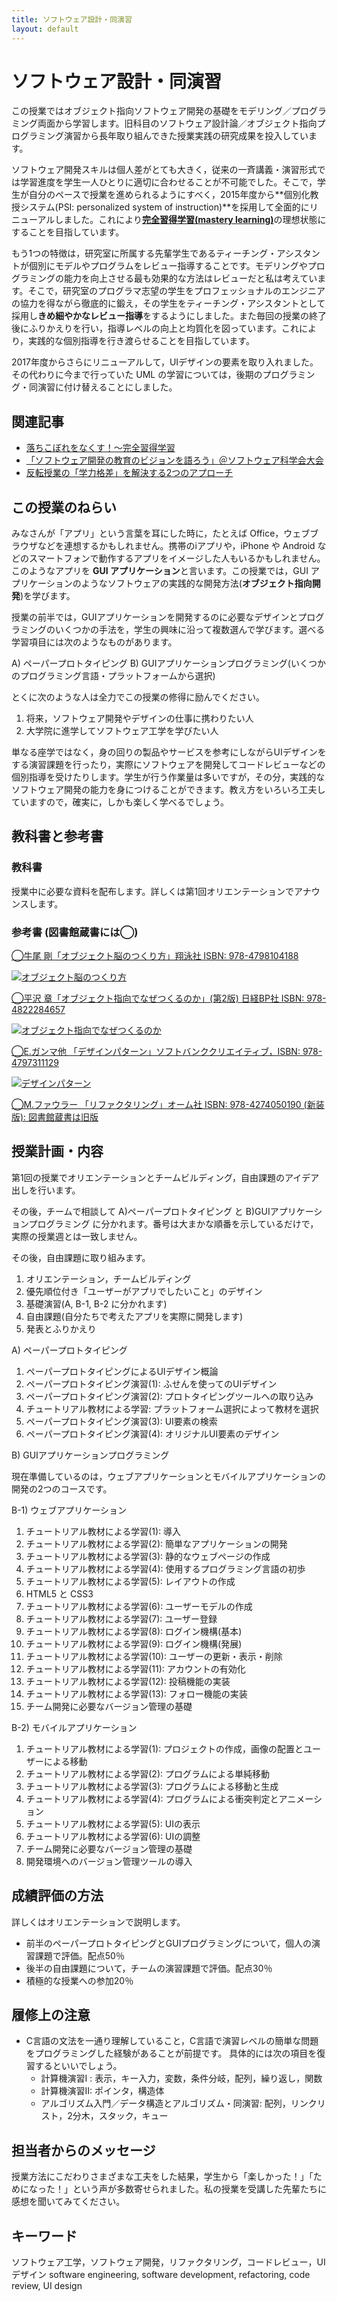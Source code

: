 ```yaml
---
title: ソフトウェア設計・同演習
layout: default
---
```

# ソフトウェア設計・同演習

この授業ではオブジェクト指向ソフトウェア開発の基礎をモデリング／プログラミング両面から学習します。旧科目のソフトウェア設計論／オブジェクト指向プログラミング演習から長年取り組んできた授業実践の研究成果を投入しています。

ソフトウェア開発スキルは個人差がとても大きく，従来の一斉講義・演習形式では学習進度を学生一人ひとりに適切に合わせることが不可能でした。そこで，学生が自分のペースで授業を進められるようにすべく，2015年度から**個別化教授システム(PSI: personalized system of instruction)**を採用して全面的にリニューアルしました。これにより[**完全習得学習(mastery learning)**](https://zacky1972.github.io/blog/2015/05/07/mastery-learning.html)の理想状態にすることを目指しています。

もう1つの特徴は，研究室に所属する先輩学生であるティーチング・アシスタントが個別にモデルやプログラムをレビュー指導することです。モデリングやプログラミングの能力を向上させる最も効果的な方法はレビューだと私は考えています。そこで，研究室のプログラマ志望の学生をプロフェッショナルのエンジニアの協力を得ながら徹底的に鍛え，その学生をティーチング・アシスタントとして採用し**きめ細やかなレビュー指導**をするようにしました。また毎回の授業の終了後にふりかえりを行い，指導レベルの向上と均質化を図っています。これにより，実践的な個別指導を行き渡らせることを目指しています。

2017年度からさらにリニューアルして，UIデザインの要素を取り入れました。その代わりに今まで行っていた UML の学習については，後期のプログラミング・同演習に付け替えることにしました。


## 関連記事

* [落ちこぼれをなくす！〜完全習得学習](https://zacky1972.github.io/blog/2015/05/07/mastery-learning.html)
* [「ソフトウェア開発の教育のビジョンを語ろう」＠ソフトウェア科学会大会](/blog/2015/09/11/education-vision-JSSST-rePiT.html)
* [反転授業の「学力格差」を解決する2つのアプローチ](http://localhost:4000/blog/2015/01/28/approaches-to-solve-achievement-gap-of-flipped-classroom.html)


## この授業のねらい

みなさんが「アプリ」という言葉を耳にした時に，たとえば Office，ウェブブラウザなどを連想するかもしれません。携帯のiアプリや，iPhone や Android などのスマートフォンで動作するアプリをイメージした人もいるかもしれません。このようなアプリを **GUI アプリケーション**と言います。この授業では，GUI アプリケーションのようなソフトウェアの実践的な開発方法(**オブジェクト指向開発**)を学びます。

授業の前半では，GUIアプリケーションを開発するのに必要なデザインとプログラミングのいくつかの手法を，学生の興味に沿って複数選んで学びます。選べる学習項目には次のようなものがあります。

A) ペーパープロトタイピング
B) GUIアプリケーションプログラミング(いくつかのプログラミング言語・プラットフォームから選択)

とくに次のような人は全力でこの授業の修得に励んでください。

1. 将来，ソフトウェア開発やデザインの仕事に携わりたい人
2. 大学院に進学してソフトウェア工学を学びたい人

単なる座学ではなく，身の回りの製品やサービスを参考にしながらUIデザインをする演習課題を行ったり，実際にソフトウェアを開発してコードレビューなどの個別指導を受けたりします。学生が行う作業量は多いですが，その分，実践的なソフトウェア開発の能力を身につけることができます。教え方をいろいろ工夫していますので，確実に，しかも楽しく学べるでしょう。

## 教科書と参考書

### 教科書 

授業中に必要な資料を配布します。詳しくは第1回オリエンテーションでアナウンスします。

### 参考書 (図書館蔵書には◯) 

[◯牛尾 剛「オブジェクト脳のつくり方」翔泳社 ISBN: 978-4798104188](//www.amazon.co.jp/gp/product/4798104183/ref=as_li_ss_tl?ie=UTF8&camp=247&creative=7399&creativeASIN=4798104183&linkCode=as2&tag=zacky1972-22)

[![オブジェクト脳のつくり方](//ws-fe.amazon-adsystem.com/widgets/q?_encoding=UTF8&ASIN=4798104183&Format=_SL110_&ID=AsinImage&MarketPlace=JP&ServiceVersion=20070822&WS=1&tag=zacky1972-22)](//www.amazon.co.jp/gp/product/4798104183/ref=as_li_ss_tl?ie=UTF8&camp=247&creative=7399&creativeASIN=4798104183&linkCode=as2&tag=zacky1972-22)


[◯平沢 章「オブジェクト指向でなぜつくるのか」(第2版) 日経BP社 ISBN: 978-4822284657](//www.amazon.co.jp/gp/product/4822284654/ref=as_li_ss_tl?ie=UTF8&camp=247&creative=7399&creativeASIN=4822284654&linkCode=as2&tag=zacky1972-22)

[![オブジェクト指向でなぜつくるのか](//ws-fe.amazon-adsystem.com/widgets/q?_encoding=UTF8&ASIN=4822284654&Format=_SL110_&ID=AsinImage&MarketPlace=JP&ServiceVersion=20070822&WS=1&tag=zacky1972-22)](//www.amazon.co.jp/gp/product/4822284654/ref=as_li_ss_tl?ie=UTF8&camp=247&creative=7399&creativeASIN=4822284654&linkCode=as2&tag=zacky1972-22)

[◯E.ガンマ他 「デザインパターン」ソフトバンククリエイティブ，ISBN: 978-4797311129](//www.amazon.co.jp/gp/product/4797311126/ref=as_li_ss_tl?ie=UTF8&camp=247&creative=7399&creativeASIN=4797311126&linkCode=as2&tag=zacky1972-22)

[![デザインパターン](//ws-fe.amazon-adsystem.com/widgets/q?_encoding=UTF8&ASIN=4797311126&Format=_SL110_&ID=AsinImage&MarketPlace=JP&ServiceVersion=20070822&WS=1&tag=zacky1972-22)](//www.amazon.co.jp/gp/product/4797311126/ref=as_li_ss_tl?ie=UTF8&camp=247&creative=7399&creativeASIN=4797311126&linkCode=as2&tag=zacky1972-22)

[◯M.ファウラー 「リファクタリング」オーム社 ISBN: 978-4274050190 (新装版): 図書館蔵書は旧版](//www.amazon.co.jp/gp/product/427405019X/ref=as_li_ss_tl?ie=UTF8&camp=247&creative=7399&creativeASIN=427405019X&linkCode=as2&tag=zacky1972-22)

## 授業計画・内容

第1回の授業でオリエンテーションとチームビルディング，自由課題のアイデア出しを行います。

その後，チームで相談して A)ペーパープロトタイピング と B)GUIアプリケーションプログラミング に分かれます。番号は大まかな順番を示しているだけで，実際の授業週とは一致しません。

その後，自由課題に取り組みます。

1. オリエンテーション，チームビルディング
2. 優先順位付き「ユーザーがアプリでしたいこと」のデザイン
3. 基礎演習(A, B-1, B-2 に分かれます)
4. 自由課題(自分たちで考えたアプリを実際に開発します)
5. 発表とふりかえり


A) ペーパープロトタイピング

1. ペーパープロトタイピングによるUIデザイン概論
2. ペーパープロトタイピング演習(1): ふせんを使ってのUIデザイン
3. ペーパープロトタイピング演習(2): プロトタイピングツールへの取り込み
4. チュートリアル教材による学習: プラットフォーム選択によって教材を選択
5. ペーパープロトタイピング演習(3): UI要素の検索
6. ペーパープロトタイピング演習(4): オリジナルUI要素のデザイン

B) GUIアプリケーションプログラミング

現在準備しているのは，ウェブアプリケーションとモバイルアプリケーションの開発の2つのコースです。

B-1) ウェブアプリケーション

1. チュートリアル教材による学習(1): 導入
2. チュートリアル教材による学習(2): 簡単なアプリケーションの開発
3. チュートリアル教材による学習(3): 静的なウェブページの作成
4. チュートリアル教材による学習(4): 使用するプログラミング言語の初歩
5. チュートリアル教材による学習(5): レイアウトの作成
6. HTML5 と CSS3
7. チュートリアル教材による学習(6): ユーザーモデルの作成
8. チュートリアル教材による学習(7): ユーザー登録
9. チュートリアル教材による学習(8): ログイン機構(基本)
10. チュートリアル教材による学習(9): ログイン機構(発展)
11. チュートリアル教材による学習(10): ユーザーの更新・表示・削除
12. チュートリアル教材による学習(11): アカウントの有効化
13. チュートリアル教材による学習(12): 投稿機能の実装
14. チュートリアル教材による学習(13): フォロー機能の実装
15. チーム開発に必要なバージョン管理の基礎

B-2) モバイルアプリケーション

1. チュートリアル教材による学習(1): プロジェクトの作成，画像の配置とユーザーによる移動
2. チュートリアル教材による学習(2): プログラムによる単純移動
3. チュートリアル教材による学習(3): プログラムによる移動と生成
4. チュートリアル教材による学習(4): プログラムによる衝突判定とアニメーション
5. チュートリアル教材による学習(5): UIの表示
6. チュートリアル教材による学習(6): UIの調整
7. チーム開発に必要なバージョン管理の基礎
8. 開発環境へのバージョン管理ツールの導入


## 成績評価の方法

詳しくはオリエンテーション​で​説明します。

* 前半のペーパープロトタイピングとGUIプログラミングについて，個人の演習課題で評価。配点50％
* 後半の自由課題について，チームの演習課題で評価。配点30％
* 積極的な授業への参加20％


## 履修上の注意

* C言語の文法を一通り理解していること，C言語で演習レベルの簡単な問題をプログラミングした経験があることが前提です。 具体的には次の項目を復習するといいでしょう。
	* 計算機演習I : 表示，キー入力，変数，条件分岐，配列，繰り返し，関数
	* 計算機演習II: ポインタ，構造体
	* アルゴリズム入門／データ構造とアルゴリズム・同演習: 配列，リンクリスト，2分木，スタック，キュー

## 担当者からのメッセージ

授業方法にこだわりさまざまな工夫をした結果，学生から「楽しかった！」「ためになった！」という声が多数寄せられました。私の授業を受講した先輩たちに感想を聞いてみてください。

## キーワード

ソフトウェア工学，ソフトウェア開発，リファクタリング，コードレビュー，UIデザイン
software engineering, software development, refactoring, code review, UI design

